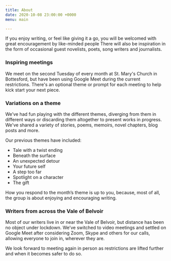 ```yaml
---
title: About
date: 2020-10-08 23:00:00 +0000
menu: main

---
```

If you enjoy writing, or feel like giving it a go, you will be welcomed with great encouragement by like-minded people There will also be inspiration in the form of occasional guest novelists, poets, song writers and journalists.

### Inspiring meetings

We meet on the second Tuesday of every month at St. Mary's Church in Bottesford, but have been using Google Meet during the current restrictions. There's an optional theme or prompt for each meeting to help kick start your next piece.

### Variations on a theme

We’ve had fun playing with the different themes, diverging from them in different ways or discarding them altogether to present works in progress. We've shared a variety of stories, poems, memoirs, novel chapters, blog posts and more.

Our previous themes have included:

* Tale with a twist ending
* Beneath the surface
* An unexpected detour
* Your future self
* A step too far
* Spotlight on a character
* The gift

How you respond to the month’s theme is up to you, because, most of all, the group is about enjoying and encouraging writing.

### Writers from across the Vale of Belvoir

Most of our writers live in or near the Vale of Belvoir, but distance has been no object under lockdown. We’ve switched to video meetings and settled on Google Meet after considering Zoom, Skype and others for our calls, allowing everyone to join in, wherever they are.

We look forward to meeting again in person as restrictions are lifted further and when it becomes safer to do so.